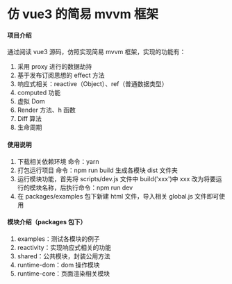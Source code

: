 # 仿 vue3 的简易 mvvm 框架

#### 项目介绍

通过阅读 vue3 源码，仿照实现简易 mvvm 框架，实现的功能有：

1. 采用 proxy 进行的数据劫持
2. 基于发布订阅思想的 effect 方法
3. 响应式相关：reactive（Object）、ref（普通数据类型）
4. computed 功能
5. 虚拟 Dom
6. Render 方法、h 函数
7. Diff 算法
8. 生命周期

#### 使用说明

1. 下载相关依赖环境 命令：yarn
2. 打包运行项目 命令：npm run build 生成各模块 dist 文件夹
3. 运行模块功能，首先将 scripts/dev.js 文件中 build('xxx')中 xxx 改为将要运行的模块名称，后执行命令：npm run dev
4. 在 packages/examples 包下新建 html 文件，导入相关 global.js 文件即可使用

#### 模块介绍（packages 包下）

1. examples：测试各模块的例子
2. reactivity：实现响应式相关的功能
3. shared：公共模块，封装公用方法
4. runtime-dom：dom 操作模块
5. runtime-core：页面渲染相关模块
